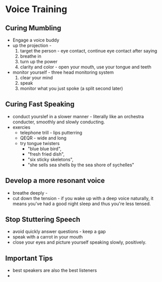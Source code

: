 # Voice Training

## Curing Mumbling
- Engage a voice buddy
- up the projection - 
    1. target the person - eye contact, continue eye contact after saying
    1. breathe in
    1. turn up the power
    1. clarity and color - open your mouth, use your tongue and teeth
- monitor yourself - three head monitoring system 
    1. clear your mind
    1. speak
    1. monitor what you just spoke (a split second later)

## Curing Fast Speaking
- conduct yourslef in a slower manner - literally like an orchestra conducter, smoothly and slowly conducting.
- exercies
    - telephone trill - lips putterring
    - QEQR - wide and long
    - try tongue twisters 
        - "blue blue bird", 
        - "fresh fried dish", 
        - "six sticky skeletons", 
        - "she sells sea shells by the sea shore of sychelles"

## Develop a more resonant voice
- breathe deeply - 
- cut down the tension - if you wake up with a deep voice naturally, it means you've had a good night sleep and thus you're less tensed.

## Stop Stuttering Speech
- avoid quickly answer questions - keep a gap
- speak with a carrot in your mouth
- close your eyes and picture yourself speaking slowly, positively.

## Important Tips
- best speakers are also the best listeners
- 



